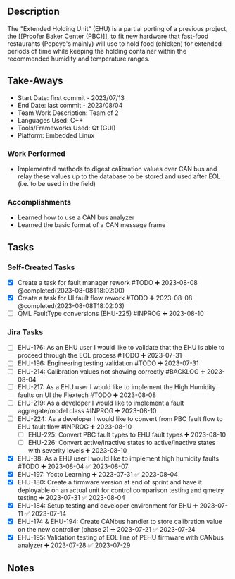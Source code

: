 
## Description
The "Extended Holding Unit" (EHU) is a partial porting of a previous project, the [[Proofer Baker Center (PBC)]], to fit new hardware that fast-food restaurants (Popeye's mainly) will use to hold food (chicken) for extended periods of time while keeping the holding container within the recommended humidity and temperature ranges.

## Take-Aways
* Start Date: first commit - 2023/07/13
* End Date: last commit - 2023/08/04
* Team Work Description: Team of 2
* Languages Used: C++
* Tools/Frameworks Used: Qt (GUI)
* Platform: Embedded Linux

### Work Performed
* Implemented methods to digest calibration values over CAN bus and relay these values up to the database to be stored and used after EOL (i.e. to be used in the field)

### Accomplishments
* Learned how to use a CAN bus analyzer
* Learned the basic format of a CAN message frame

## Tasks

### Self-Created Tasks
- [x] Create a task for fault manager rework #TODO ➕ 2023-08-08 @completed(2023-08-08T18:02:00)
- [x] Create a task for UI fault flow rework #TODO ➕ 2023-08-08 @completed(2023-08-08T18:02:03)
- [ ] QML FaultType conversions (EHU-225) #INPROG ➕ 2023-08-10 

### Jira Tasks
- [ ] EHU-176: As an EHU user I would like to validate that the EHU is able to proceed through the EOL process #TODO ➕ 2023-07-31
- [ ] EHU-196: Engineering testing validation #TODO ➕ 2023-07-31
- [ ] EHU-214: Calibration values not showing correctly #BACKLOG ➕ 2023-08-04
- [ ] EHU-217: As a EHU user I would like to implement the High Humidity faults on UI the Flextech #TODO ➕ 2023-08-08
- [ ] EHU-219: As a developer I would like to implement a fault aggregate/model class #INPROG  ➕ 2023-08-10
- [ ] EHU-224: As a developer I would like to convert from PBC fault flow to EHU fault flow #INPROG ➕ 2023-08-10
	- [ ] EHU-225: Convert PBC fault types to EHU fault types ➕ 2023-08-10
	- [ ] EHU-226: Convert active/inactive states to active/inactive states with severity levels ➕ 2023-08-10
- [x] EHU-38: As a EHU user I would like to implement high humidity faults #TODO ➕ 2023-08-04 ✅ 2023-08-07
- [x] EHU-197: Yocto Learning ➕ 2023-07-31 ✅ 2023-08-04
- [x] EHU-180: Create a firmware version at end of sprint and have it deployable on an actual unit for control comparison testing and qmetry testing ➕ 2023-07-31 ✅ 2023-08-04
- [x] EHU-184: Setup testing and developer environment for EHU ➕ 2023-07-11 ✅ 2023-07-14
- [x] EHU-174 & EHU-194: Create CANbus handler to store calibration value on the new controller (phase 2) ➕ 2023-07-21 ✅ 2023-07-24
- [x] EHU-195: Validation testing of EOL line of PEHU firmware with CANbus analyzer ➕ 2023-07-28 ✅ 2023-07-29

## Notes